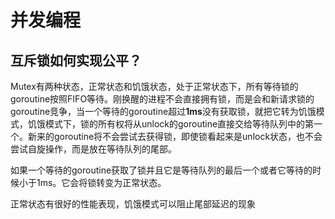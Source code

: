 # 并发编程

## 互斥锁如何实现公平？

Mutex有两种状态，正常状态和饥饿状态，处于正常状态下，所有等待锁的goroutine按照FIFO等待。刚换醒的进程不会直接拥有锁，而是会和新请求锁的goroutine竞争，当一个等待的goroutine超过**1ms**没有获取锁，就把它转为饥饿模式，饥饿模式下，锁的所有权将从unlock的goroutine直接交给等待队列中的第一个。新来的goroutine将不会尝试去获得锁，即使锁看起来是unlock状态，也不会尝试自旋操作，而是放在等待队列的尾部。

如果一个等待的goroutine获取了锁并且它是等待队列的最后一个或者它等待的时候小于1ms。它会将锁转变为正常状态。

正常状态有很好的性能表现，饥饿模式可以阻止尾部延迟的现象

# 
